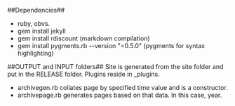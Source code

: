 ##Dependencies##
- ruby, obvs. 
- gem install jekyll
- gem install rdiscount (markdown compilation)
- gem install pygments.rb --version "=0.5.0" (pygments for syntax highlighting)

##OUTPUT and INPUT folders##
Site is generated from the site folder and put in the RELEASE folder. Plugins reside in _plugins.
- archivegen.rb collates page by specified time value and is a constructor.
- archivepage.rb generates pages based on that data. In this case, year.